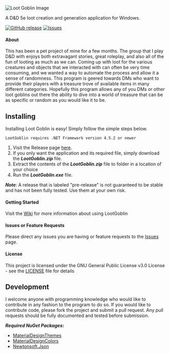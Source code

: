 ![Loot Goblin Image](http://i.imgur.com/zx4gWdO.png)

A D&D 5e loot creation and generation application for Windows. 

[![GitHub release](https://img.shields.io/github/release/ItsDnD/LootGoblin.svg?style=flat-square)](https://github.com/ItsDnD/LootGoblin/releases/) [![Issues](https://img.shields.io/github/issues/ItsDnD/LootGoblin.svg?style=flat-square)](https://github.com/ItsDnD/LootGoblin/issues) 


#### About
This has been a pet project of mine for a few months. The group that I play D&D with enjoys both extravagant stories, great roleplay, and also all of the fun of looting as much as we can. Coming up with loot for the various creatures and objects that we interacted with can often be very time consuming, and we wanted a way to automate the process and allow it a sense of randomness. This program is geered towards DMs who want to provide their players with a treasure trove of available items in many different categories. Hopefully this program allows any of you DMs or other loot goblins out there the ability to dive into a world of treasure that can be as specific or random as you would like it to be.

## Installing
Installing Loot Goblin is easy! Simply follow the simple steps below.

```LootGoblin requires .NET Framework version 4.5.2 or newer```

1. Visit the Release page [here](https://github.com/ItsDnD/LootGoblin/releases). 
2. If you only want the application and its required file, simply download the ***LootGoblin.zip*** file. 
3. Extract the contents of the ***LootGoblin.zip*** file to folder in a location of your choice
4. Run the ***LootGoblin.exe*** file.

***Note***: A release that is labeled "pre-release" is not guaranteed to be stable and has not been fully tested. Use them at your own risk.

#### Getting Started
Visit the [Wiki](https://github.com/ItsDnD/LootGoblin/wiki) for more information about using LootGoblin

#### Issues or Feature Requests
Please direct any issues you are having or feature requests to the [Issues](https://github.com/ItsDnD/LootGoblin/issues) page.

#### License
This project is licensed under the GNU General Public License v3.0 License - see the [LICENSE](https://github.com/ItsDnD/LootGoblin/blob/master/LICENSE) file for details

## Development
I welcome anyone with programming knowledge who would like to contribute in any fashion to the program to do so. If you would like to contribute code, please fork the project and submit a pull request. Any pull requests should be fully documented and tested before submission. 

***Required NuGet Packages:***
- [MaterialDesignThemes](https://www.nuget.org/packages/MaterialDesignThemes/)
- [MaterialDesignColors](https://www.nuget.org/packages/MaterialDesignColors/)
- [Newtonsoft.Json](https://www.nuget.org/packages/Newtonsoft.Json/)

